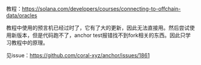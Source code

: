 教程：https://solana.com/developers/courses/connecting-to-offchain-data/oracles

教程中使用的预言机已经过时了，它有了大的更新，因此无法直接用。然后尝试使用新版本，但是代码跑不了，anchor test报错找不到fork相关的东西。因此只学习教程中的原理。

见issue：https://github.com/coral-xyz/anchor/issues/1861